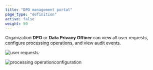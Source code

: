 ```yaml
---
title: "DPO management portal"
page_type: "definition"
active: false
weight: 50
---
```

Organization **DPO** or **Data Privacy Officer** can view all user requests, configure processing operations, and view audit events.

![user requests](/home/gallery/gallery/a-admin-reqs.png)


![processing operationconfiguration](/home/gallery/gallery/b-admin-privacy.png)

